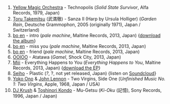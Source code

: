 1. [Yellow Magic Orchestra](http://musicbrainz.org/artist/ac5af671-1df0-4312-8b7b-e61992ecc883) - Technopolis (_Solid State Survivor_, Alfa Records, 1979, Japan)
1. [Toru Takemitsu](http://musicbrainz.org/artist/4e871dff-df89-45f5-857f-28067cdc9d5e) (武満徹) - Sanza II (Harp by Ursula Holliger) (_Garden Rain_, Deutsche Grammophon, 2005 (originally 1971), Japan / Switzerland)
1. [bo en](http://musicbrainz.org/artist/ca6cf12d-ed80-4b57-954b-df81715ca8de) - intro (_pale machine_, Maltine Records, 2013, Japan) {[download the album](http://maltinerecords.cs8.biz/123.html)}
1. [bo en](http://musicbrainz.org/artist/ca6cf12d-ed80-4b57-954b-df81715ca8de) - miss you (_pale machine_, Maltine Records, 2013, Japan)
1. [bo en](http://musicbrainz.org/artist/ca6cf12d-ed80-4b57-954b-df81715ca8de) - friend (_pale machine_, Maltine Records, 2013, Japan)
1. [OOIOO](http://musicbrainz.org/artist/8ee72e86-d75b-4e18-9116-41a10ff92703) - Atatawa (_Gamel_, Shock City, 2013, Japan)
1. [Miii](http://musicbrainz.org/artist/dd68ea57-7fb7-4a23-9593-a6ae83aa8bae) - Everything Happens to You (_Everything Happens to You_, Maltine Records, 2013, Japan) {[download the EP](http://maltinerecords.cs8.biz/128.html)}
1. [Seiho](http://musicbrainz.org/artist/381f7091-1a6c-446b-8421-10d58e481b9c) - Plastic (_?_, ?, not yet released, Japan) {listen on [Soundcloud](https://soundcloud.com/seiho/seihoplastic)}
1. [Yoko Ono](http://musicbrainz.org/artist/b0b33754-a664-43b7-ba00-be0dc4ec2396) & [John Lennon](http://musicbrainz.org/artist/4d5447d7-c61c-4120-ba1b-d7f471d385b9) - Two Virgins, Side One  (_Unfinished Music No. 1: Two Virgins_, Apple, 1968, Japan / USA)
1. [DJ Krush](http://musicbrainz.org/artist/38d16213-25ba-450d-8665-4e08548e62e3) & [Toshinori Kondo](http://musicbrainz.org/artist/2e0f7014-ce5e-4ce1-a3d9-f52c249482dc) - Mu-Getsu (_Ki-Oku_ (記憶), Sony Records, 1996, Japan / Japan)
